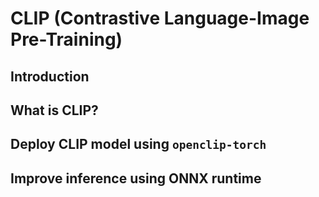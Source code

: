 # CLIP (Contrastive Language-Image Pre-Training)

## Introduction

## What is CLIP?

## Deploy CLIP model using  `openclip-torch`

## Improve inference using ONNX runtime

